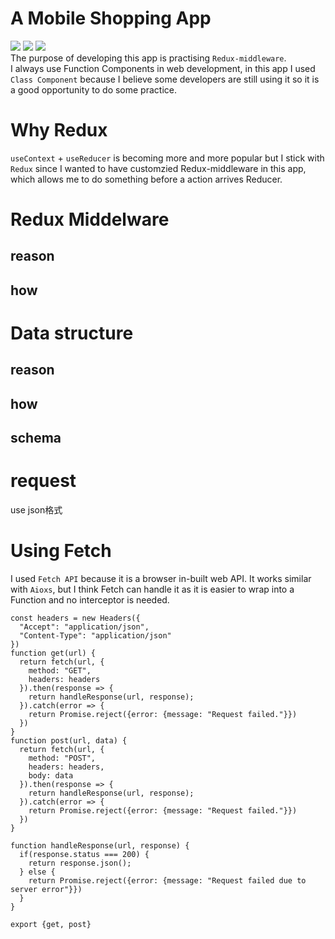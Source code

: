# A Mobile Shopping App
![](https://img.shields.io/badge/Build-React-green)
![](https://img.shields.io/badge/Build-Redux-green)
![](https://img.shields.io/badge/Build-React--redux-yellowgreen)  
The purpose of developing this app is practising `Redux-middleware`.   
I always use Function Components in web development, in this app I used `Class Component` because I believe some developers are still using it so it is a good opportunity to do some practice.  

# Why Redux
`useContext` + `useReducer` is becoming more and more popular but I stick with `Redux` since I wanted to have customzied Redux-middleware in this app, which allows me to do something before a action arrives Reducer.

# Redux Middelware
## reason
## how

# Data structure
## reason 
## how
## schema

# request
use json格式

# Using Fetch
I used `Fetch API` because it is a browser in-built web API. It works similar with `Aioxs`, but I think Fetch can handle it as it is easier to wrap into a Function and no interceptor is needed.
```
const headers = new Headers({
  "Accept": "application/json",
  "Content-Type": "application/json"
})
function get(url) {
  return fetch(url, {
    method: "GET",
    headers: headers
  }).then(response => {
    return handleResponse(url, response);
  }).catch(error => {
    return Promise.reject({error: {message: "Request failed."}})
  })
}
function post(url, data) {
  return fetch(url, {
    method: "POST",
    headers: headers,
    body: data
  }).then(response => {
    return handleResponse(url, response);
  }).catch(error => {
    return Promise.reject({error: {message: "Request failed."}})
  })
}

function handleResponse(url, response) {
  if(response.status === 200) {
    return response.json();
  } else {
    return Promise.reject({error: {message: "Request failed due to server error"}})
  }
}

export {get, post}
```
